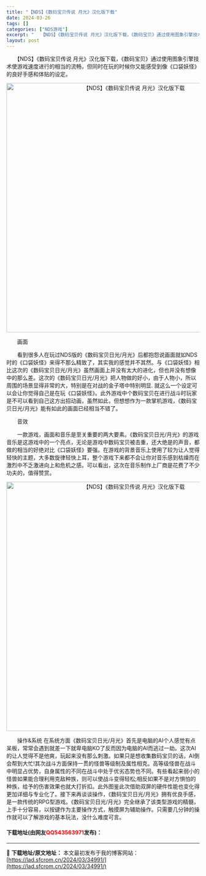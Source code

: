 ```yaml
---
title: "【NDS】《数码宝贝传说 月光》汉化版下载"
date: 2024-03-26
tags: []
categories: ["NDS游戏"]
excerpt: "　　【NDS】《数码宝贝传说 月光》汉化版下载，《数码宝贝》通过使用图象引擎技术使游戏速度进行的相当的流畅，但同时在玩的时候你又能感受到像《口袋妖怪》的良好手感和体贴的设定。 　　画面 　　看到很多人在玩过NDS版的《数码宝贝日光/月光》后都抱怨说画面就如NDS时的《口袋妖怪》来得不那么精致了，其实&hellip;"
layout: post
---
```


 <p>　　【NDS】《数码宝贝传说 月光》汉化版下载，《数码宝贝》通过使用图象引擎技术使游戏速度进行的相当的流畅，但同时在玩的时候你又能感受到像《口袋妖怪》的良好手感和体贴的设定。</p> <p align="center"><img align="" border="0" src="https://lad.sfcrom.cn/wp-content/uploads/2024/03/20240326_66022d218f6e2.jpg" width="650" alt="【NDS】《数码宝贝传说 月光》汉化版下载" /></p> <p>　　画面</p> <p>　　看到很多人在玩过NDS版的《数码宝贝日光/月光》后都抱怨说画面就如NDS时的《口袋妖怪》来得不那么精致了，其实我的感觉并不其然。与《口袋妖怪》相比这次的《数码宝贝日光/月光》虽然画面上并没有太大的进化，但也并没有想像中的那么差。这次的《数码宝贝日光/月光》把人物做的好小，由于人物小，所以周围的场景显得非常的大，特别是在对战的金子塔中特别明显. 就这么一个设定可以会让你觉得自己是在玩《口袋妖怪》。此外游戏中个数码宝贝在进行战斗时玩家是不可以看到自己这方出招动画，虽然如此，但想想作为一款掌机游戏，《数码宝贝日光/月光》能有如此的画面已经相当不错了。</p> <p>　　音效</p> <p>　　一款游戏，画面和音乐是至关重要的两大要素。《数码宝贝日光/月光》的游戏音乐是这游戏中的一个亮点，无论是游戏中数码宝贝被击重，还大绝是的声音，都做的相当的好绝对比《口袋妖怪》要强。在游戏的背景音乐上使用了较为让人觉得轻快的主题，大多数旋律轻快上耳，整个游戏下来都不会让你对音乐感到枯燥而在激烈中不乏激进向上和危机之感。可以看出，这次在音乐制作上厂商是花费了不少功夫的，值得赞赏。</p> <p align="center"><img align="" border="0" src="https://lad.sfcrom.cn/wp-content/uploads/2024/03/20240326_66022d2214737.jpg" width="650" alt="【NDS】《数码宝贝传说 月光》汉化版下载" /></p> <p>　　操作&amp;系统 在系统方面《数码宝贝日光/月光》首先是电脑的AI个人感觉有点呆板，常常会遇到就差一下就卑电脑KO了反而因为电脑的AI而逃过一劫。这次AI的让人觉得不是他爽，玩起来没有那么刺激。如果只是想收集数码宝贝的话，AI倒会帮到大忙!其次战斗方面保持一贯的怪兽等级制及属性相克。高等级怪兽在战斗中明显占优势，自身属性的不同在战斗中处于优劣态势也不同。有些看起来弱小的怪兽如果能合理利用克敌种族，则可以使战斗变得轻松;相反如果不是对方惧怕的种族，给予的伤害效果也就大打折扣。此外图鉴此次借助双屏的硬件性能也变化得更加详细与专业化了。接下来再谈谈操作，《数码宝贝日光/月光》拥有优良手感，是一款传统的RPG型游戏。《数码宝贝日光/月光》完全继承了该类型游戏的精髓，上手十分容易，以按键作为主要操作方式，触摸屏为辅助操作。只需要几分钟的操作就可以了解游戏的基本玩法，没什么难度可言。</p> <p><h4>下载地址(由网友<font color="red">QQ543563971</font>发布)：</h4></p> 

---
📖 **下载地址/原文地址：** 本文最初发布于我的博客网站：[https://lad.sfcrom.cn/2024/03/34991/](https://lad.sfcrom.cn/2024/03/34991/)
